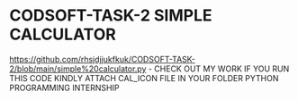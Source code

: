 # CODSOFT-TASK-2 SIMPLE CALCULATOR
https://github.com/rhsjdjjukfkuk/CODSOFT-TASK-2/blob/main/simple%20calculator.py - CHECK OUT MY WORK IF YOU RUN THIS CODE KINDLY ATTACH CAL_ICON FILE IN YOUR FOLDER
PYTHON PROGRAMMING INTERNSHIP

